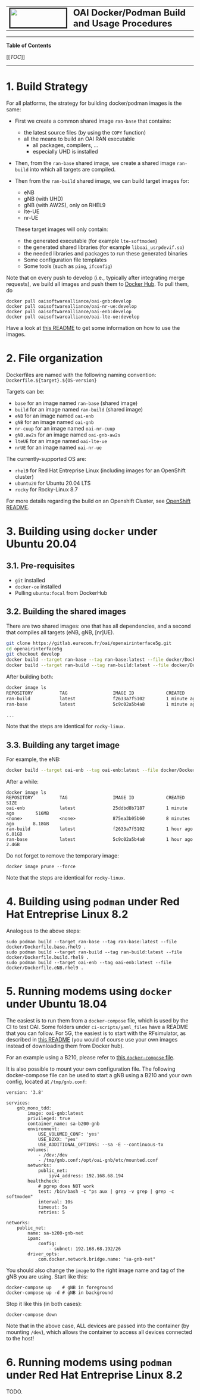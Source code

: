 <table style="border-collapse: collapse; border: none;">
  <tr style="border-collapse: collapse; border: none;">
    <td style="border-collapse: collapse; border: none;">
      <a href="http://www.openairinterface.org/">
         <img src="../doc/images/oai_final_logo.png" alt="" border=3 height=50 width=150>
         </img>
      </a>
    </td>
    <td style="border-collapse: collapse; border: none; vertical-align: center;">
      <b><font size = "5">OAI Docker/Podman Build and Usage Procedures</font></b>
    </td>
  </tr>
</table>

---

**Table of Contents**

[[_TOC_]]

---

# 1. Build Strategy #

For all platforms, the strategy for building docker/podman images is the same:

*  First we create a common shared image `ran-base` that contains:
   -  the latest source files (by using the `COPY` function)
   -  all the means to build an OAI RAN executable
      *  all packages, compilers, ...
      *  especially UHD is installed 
*  Then, from the `ran-base` shared image, we create a shared image `ran-build`
   into which all targets are compiled.
*  Then from the `ran-build` shared image, we can build target images for:
   -  eNB
   -  gNB (with UHD)
   -  gNB (with AW2S), only on RHEL9
   -  lte-UE
   -  nr-UE

   These target images will only contain:
   -  the generated executable (for example `lte-softmodem`)
   -  the generated shared libraries (for example `liboai_usrpdevif.so`)
   -  the needed libraries and packages to run these generated binaries
   -  Some configuration file templates
   -  Some tools (such as `ping`, `ifconfig`)

Note that on every push to develop (i.e., typically after integrating merge
requests), we build all images and push them to [Docker
Hub](https://hub.docker.com/u/oaisoftwarealliance). To pull them, do
```
docker pull oaisoftwarealliance/oai-gnb:develop
docker pull oaisoftwarealliance/oai-nr-ue:develop
docker pull oaisoftwarealliance/oai-enb:develop
docker pull oaisoftwarealliance/oai-lte-ue:develop
```
Have a look at [this
README](../ci-scripts/yaml_files/5g_rfsimulator/README.md) to get some
information on how to use the images.

# 2. File organization #

Dockerfiles are named with the following naming convention: `Dockerfile.${target}.${OS-version}`

Targets can be:

-  `base` for an image named `ran-base` (shared image)
-  `build` for an image named `ran-build` (shared image)
-  `eNB` for an image named `oai-enb`
-  `gNB` for an image named `oai-gnb`
-  `nr-cuup` for an image named `oai-nr-cuup`
-  `gNB.aw2s` for an image named `oai-gnb-aw2s`
-  `lteUE` for an image named `oai-lte-ue`
-  `nrUE` for an image named `oai-nr-ue`

The currently-supported OS are:

- `rhel9` for Red Hat Entreprise Linux (including images for an OpenShift cluster)
- `ubuntu20` for Ubuntu 20.04 LTS
- `rocky` for Rocky-Linux 8.7

For more details regarding the build on an Openshift Cluster, see [OpenShift README](../openshift/README.md).

# 3. Building using `docker` under Ubuntu 20.04 #

## 3.1. Pre-requisites ##

* `git` installed
* `docker-ce` installed
* Pulling `ubuntu:focal` from DockerHub

## 3.2. Building the shared images ##

There are two shared images: one that has all dependencies, and a second that compiles all targets (eNB, gNB, [nr]UE).

```bash
git clone https://gitlab.eurecom.fr/oai/openairinterface5g.git
cd openairinterface5g
git checkout develop
docker build --target ran-base --tag ran-base:latest --file docker/Dockerfile.base.ubuntu20 .
docker build --target ran-build --tag ran-build:latest --file docker/Dockerfile.build.ubuntu20 .
```

After building both:

```bash
docker image ls
REPOSITORY          TAG                 IMAGE ID            CREATED             SIZE
ran-build           latest              f2633a7f5102        1 minute ago        6.81GB
ran-base            latest              5c9c02a5b4a8        1 minute ago        2.4GB

...
```

Note that the steps are identical for `rocky-linux`.

## 3.3. Building any target image ##

For example, the eNB:

```bash
docker build --target oai-enb --tag oai-enb:latest --file docker/Dockerfile.eNB.ubuntu20 .
```

After a while:

```
docker image ls
REPOSITORY          TAG                 IMAGE ID            CREATED             SIZE
oai-enb             latest              25ddbd8b7187        1 minute ago        516MB
<none>              <none>              875ea3b05b60        8 minutes ago       8.18GB
ran-build           latest              f2633a7f5102        1 hour ago          6.81GB
ran-base            latest              5c9c02a5b4a8        1 hour ago          2.4GB
```

Do not forget to remove the temporary image:

```
docker image prune --force
```

Note that the steps are identical for `rocky-linux`.

# 4. Building using `podman` under Red Hat Entreprise Linux 8.2 #

Analogous to the above steps:
```
sudo podman build --target ran-base --tag ran-base:latest --file docker/Dockerfile.base.rhel9 .
sudo podman build --target ran-build --tag ran-build:latest --file docker/Dockerfile.build.rhel9 .
sudo podman build --target oai-enb --tag oai-enb:latest --file docker/Dockerfile.eNB.rhel9 .
```

# 5. Running modems using `docker` under Ubuntu 18.04 #

The easiest is to run them from a `docker-compose` file, which is used by the
CI to test OAI. Some folders under `ci-scripts/yaml_files` have a README that
you can follow. For 5G, the easiest is to start with the RFsimulator, as
described in [this README](../ci-scripts/yaml_files/5g_rfsimulator/README.md)
(you would of course use your own images instead of downloading them from
Docker hub).

For an example using a B210, please refer to [this `docker-compose`
file](../ci-scripts/yaml_files/sa_b200_gnb/docker-compose.yml).

It is also possible to mount your own configuration file. The following
docker-compose file can be used to start a gNB using a B210 and your own
config, located at `/tmp/gnb.conf`:
```
version: '3.8'

services:
    gnb_mono_tdd:
        image: oai-gnb:latest
        privileged: true
        container_name: sa-b200-gnb
        environment:
            USE_VOLUMED_CONF: 'yes'
            USE_B2XX: 'yes'
            USE_ADDITIONAL_OPTIONS: --sa -E --continuous-tx
        volumes:
            - /dev:/dev
            - /tmp/gnb.conf:/opt/oai-gnb/etc/mounted.conf
        networks:
            public_net:
                ipv4_address: 192.168.68.194
        healthcheck:
            # pgrep does NOT work
            test: /bin/bash -c "ps aux | grep -v grep | grep -c softmodem"
            interval: 10s
            timeout: 5s
            retries: 5

networks:
    public_net:
        name: sa-b200-gnb-net
        ipam:
            config:
                - subnet: 192.168.68.192/26
        driver_opts:
            com.docker.network.bridge.name: "sa-gnb-net"
```

You should also change the `image` to the right image name and tag of the gNB
you are using. Start like this:
```
docker-compose up    # gNB in foreground
docker-compose up -d # gNB in background
```
Stop it like this (in both cases):
```
docker-compose down
```

Note that in the above case, ALL devices are passed into the container (by
mounting `/dev`), which allows the container to access all devices connected to
the host!

# 6. Running modems using `podman` under Red Hat Entreprise Linux 8.2 #

TODO.

